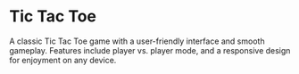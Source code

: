 # Tic Tac Toe

A classic Tic Tac Toe game with a user-friendly interface and smooth gameplay. Features include player vs. player mode, and a responsive design for enjoyment on any device.
